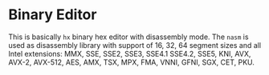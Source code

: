 Binary Editor
=============

This is basically `hx` binary hex editor with disassembly mode.
The `nasm` is used as disassembly library with support of 16, 32, 64
segment sizes and all Intel extensions:
MMX, SSE, SSE2, SSE3, SSE4.1 SSE4.2, SSE5, KNI, AVX, AVX-2, AVX-512, AES,
AMX, TSX, MPX, FMA, VNNI, GFNI, SGX, CET, PKU.
